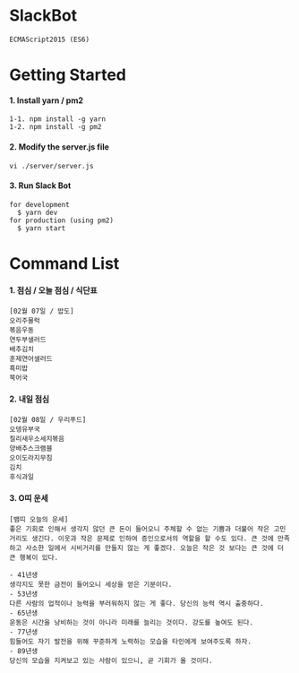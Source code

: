 # SlackBot
    ECMAScript2015 (ES6)
    
# Getting Started
#### 1. Install yarn / pm2
    1-1. npm install -g yarn
    1-2. npm install -g pm2
#### 2. Modify the server.js file
    vi ./server/server.js
#### 3. Run Slack Bot
    for development
      $ yarn dev
    for production (using pm2)
      $ yarn start

# Command List
#### 1. 점심 / 오늘 점심 / 식단표
    [02월 07일 / 밥도]
    오리주물럭
    볶음우동
    연두부샐러드
    배추김치
    훈제연어샐러드
    흑미밥
    북어국
#### 2. 내일 점심
    [02월 08일 / 우리푸드]
    오뎅유부국
    칠리새우소세지볶음
    양배추스크램블
    오이도라지무침
    김치
    후식과일
#### 3. O띠 운세
    [뱀띠 오늘의 운세]
    좋은 기회로 인해서 생각지 않던 큰 돈이 들어오니 주체할 수 없는 기쁨과 더불어 작은 고민거리도 생긴다. 이웃과 작은 문제로 인하여 증인으로서의 역할을 할 수도 있다. 큰 것에 만족하고 사소한 일에서 시비거리를 만들지 않는 게 좋겠다. 오늘은 작은 것 보다는 큰 것에 더 큰 행복이 있다.
    
    - 41년생
    생각지도 못한 금전이 들어오니 세상을 얻은 기분이다.
    - 53년생
    다른 사람의 업적이나 능력을 부러워하지 않는 게 좋다. 당신의 능력 역시 출중하다.
    - 65년생
    운동은 시간을 낭비하는 것이 아니라 미래를 늘리는 것이다. 강도를 높여도 된다.
    - 77년생
    힘들어도 자기 발전을 위해 꾸준하게 노력하는 모습을 타인에게 보여주도록 하자.
    - 89년생
    당신의 모습을 지켜보고 있는 사람이 있으니, 곧 기회가 올 것이다.